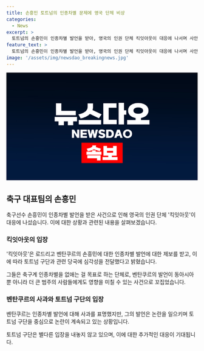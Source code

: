 ```yaml
---
title: 손흥민 토트넘의 인종차별 문제에 영국 단체 비상
categories:
  - News
excerpt: >
  토트넘의 손흥민이 인종차별 발언을 받아, 영국의 인권 단체 킥잇아웃이 대응에 나서며 사안을 심각하게 취급하고 있다. 이에 대한 토트넘의 입장은 아직 알려지지 않았지만, 팀은 오는 7월 한국을 방문하여 친선 경기를 치를 예정이다. 손흥민을 향한 벤탄쿠르의 발언은 동양인에 대한 인종차별적 발언으로 여겨지며, 사과가 이뤄졌지만 여전히 논란의 중심에 있다. (150자)
feature_text: >
  토트넘의 손흥민이 인종차별 발언을 받아, 영국의 인권 단체 킥잇아웃이 대응에 나서며 사안을 심각하게 취급하고 있다. 이에 대한 토트넘의 입장은 아직 알려지지 않았지만, 팀은 오는 7월 한국을 방문하여 친선 경기를 치를 예정이다. 손흥민을 향한 벤탄쿠르의 발언은 동양인에 대한 인종차별적 발언으로 여겨지며, 사과가 이뤄졌지만 여전히 논란의 중심에 있다. (150자)
image: '/assets/img/newsdao_breakingnews.jpg'
---
```


<p><img src="/assets/img/newsdao_breakingnews.jpg" alt="koreaapp 속보" /></p>

<h2 data-ke-size="size26">축구 대표팀의 손흥민</h2>

<p data-ke-size="size16">축구선수 손흥민이 인종차별 발언을 받은 사건으로 인해 영국의 인권 단체 '킥잇아웃'이 대응에 나섰습니다. 이에 대한 상황과 관련된 내용을 살펴보겠습니다.</p>

<h3>킥잇아웃의 입장</h3>

<p data-ke-size="size16">'킥잇아웃'은 로드리고 벤탄쿠르의 손흥민에 대한 인종차별 발언에 대한 제보를 받고, 이에 따라 토트넘 구단과 관련 당국에 심각성을 전달했다고 밝혔습니다.</p>

<p data-ke-size="size16">그들은 축구계 인종차별을 없애는 걸 목표로 하는 단체로, 벤탄쿠르의 발언이 동아시아 뿐 아니라 더 큰 범주의 사람들에게도 영향을 미칠 수 있는 사건으로 꼬집었습니다.</p>

<h3>벤탄쿠르의 사과와 토트넘 구단의 입장</h3>

<p data-ke-size="size16">벤탄쿠르는 인종차별 발언에 대해 사과를 표명했지만, 그의 발언은 논란을 일으키며 토트넘 구단을 중심으로 논란이 계속되고 있는 상황입니다.</p>

<p data-ke-size="size16">토트넘 구단은 별다른 입장을 내놓지 않고 있으며, 이에 대한 추가적인 대응이 기대됩니다.</p>

